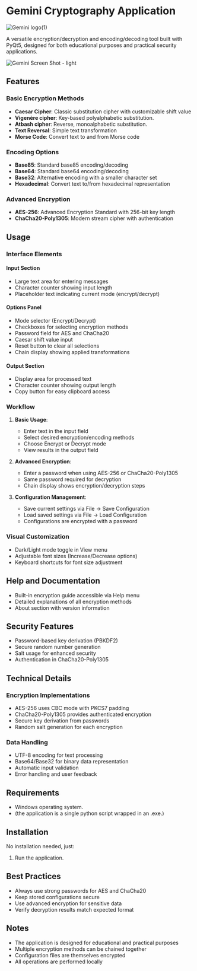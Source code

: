 # Gemini Cryptography Application
![Gemini logo(1)](https://github.com/user-attachments/assets/7dd5799b-6411-4fd8-8e8b-edd2000e2527)

A versatile encryption/decryption and encoding/decoding tool built with PyQt5, designed for both educational purposes and practical security applications.

![Gemini Screen Shot - light](https://github.com/user-attachments/assets/de5676b0-1c75-4480-9ece-90521523fb21)


## Features

### Basic Encryption Methods
- **Caesar Cipher**: Classic substitution cipher with customizable shift value
- **Vigenère cipher**: Key-based polyalphabetic substitution.
- **Atbash cipher**: Reverse, monoalphabetic substitution.
- **Text Reversal**: Simple text transformation
- **Morse Code**: Convert text to and from Morse code

### Encoding Options
- **Base85**: Standard base85 encoding/decoding
- **Base64**: Standard base64 encoding/decoding
- **Base32**: Alternative encoding with a smaller character set
- **Hexadecimal**: Convert text to/from hexadecimal representation

### Advanced Encryption
- **AES-256**: Advanced Encryption Standard with 256-bit key length
- **ChaCha20-Poly1305**: Modern stream cipher with authentication

## Usage

### Interface Elements

#### Input Section
- Large text area for entering messages
- Character counter showing input length
- Placeholder text indicating current mode (encrypt/decrypt)

#### Options Panel
- Mode selector (Encrypt/Decrypt)
- Checkboxes for selecting encryption methods
- Password field for AES and ChaCha20
- Caesar shift value input
- Reset button to clear all selections
- Chain display showing applied transformations

#### Output Section
- Display area for processed text
- Character counter showing output length
- Copy button for easy clipboard access

### Workflow

1. **Basic Usage**:
   - Enter text in the input field
   - Select desired encryption/encoding methods
   - Choose Encrypt or Decrypt mode
   - View results in the output field

2. **Advanced Encryption**:
   - Enter a password when using AES-256 or ChaCha20-Poly1305
   - Same password required for decryption
   - Chain display shows encryption/decryption steps

3. **Configuration Management**:
   - Save current settings via File → Save Configuration
   - Load saved settings via File → Load Configuration
   - Configurations are encrypted with a password

### Visual Customization
- Dark/Light mode toggle in View menu
- Adjustable font sizes (Increase/Decrease options)
- Keyboard shortcuts for font size adjustment

## Help and Documentation
- Built-in encryption guide accessible via Help menu
- Detailed explanations of all encryption methods
- About section with version information

## Security Features
- Password-based key derivation (PBKDF2)
- Secure random number generation
- Salt usage for enhanced security
- Authentication in ChaCha20-Poly1305

## Technical Details

### Encryption Implementations
- AES-256 uses CBC mode with PKCS7 padding
- ChaCha20-Poly1305 provides authenticated encryption
- Secure key derivation from passwords
- Random salt generation for each encryption

### Data Handling
- UTF-8 encoding for text processing
- Base64/Base32 for binary data representation
- Automatic input validation
- Error handling and user feedback

## Requirements
- Windows operating system.
- (the application is a single python script wrapped in an .exe.)

## Installation

No installation needed, just:

1. Run the application.


## Best Practices
- Always use strong passwords for AES and ChaCha20
- Keep stored configurations secure
- Use advanced encryption for sensitive data
- Verify decryption results match expected format

## Notes
- The application is designed for educational and practical purposes
- Multiple encryption methods can be chained together
- Configuration files are themselves encrypted
- All operations are performed locally

